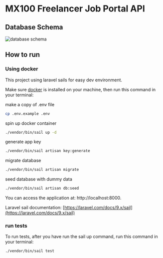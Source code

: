 # MX100 Freelancer Job Portal API

## Database Schema
![database schema](https://gitlab.com/aditia1/ajobthing-technical-test/-/raw/main/database-schema.png)

## How to run

### Using docker

This project using laravel sails for easy dev environment.

Make sure [docker](https://www.docker.com/products/docker-desktop) is installed on your machine, then run this command in your terminal:

make a copy of .env file
```sh
cp .env.example .env
```

spin up docker container
```sh
./vendor/bin/sail up -d
```

generate app key
```sh
./vendor/bin/sail artisan key:generate
```

migrate database
```sh
./vendor/bin/sail artisan migrate
```

seed database with dummy data
```sh
./vendor/bin/sail artisan db:seed
```

You can access the application at: http://localhost:8000.

Laravel sail documentation: [https://laravel.com/docs/9.x/sail](https://laravel.com/docs/9.x/sail)

### run tests

To run tests, after you have run the sail up command, run this command in your terminal:

```sh
./vendor/bin/sail test
```
